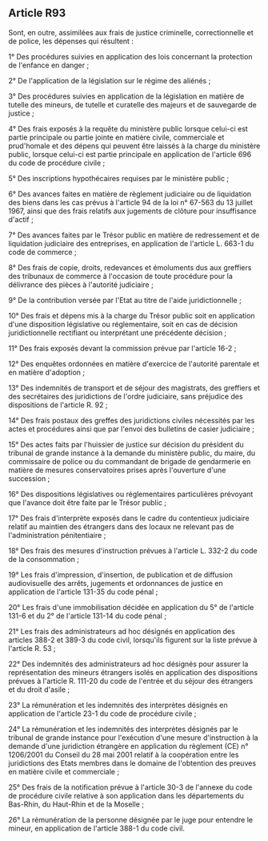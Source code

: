 Article R93
----
Sont, en outre, assimilées aux frais de justice criminelle, correctionnelle et
de police, les dépenses qui résultent :

1° Des procédures suivies en application des lois concernant la protection de
l'enfance en danger ;

2° De l'application de la législation sur le régime des aliénés ;

3° Des procédures suivies en application de la législation en matière de tutelle
des mineurs, de tutelle et curatelle des majeurs et de sauvegarde de justice ;

4° Des frais exposés à la requête du ministère public lorsque celui-ci est
partie principale ou partie jointe en matière civile, commerciale et prud'homale
et des dépens qui peuvent être laissés à la charge du ministère public, lorsque
celui-ci est partie principale en application de l'article 696 du code de
procédure civile ;

5° Des inscriptions hypothécaires requises par le ministère public ;

6° Des avances faites en matière de règlement judiciaire ou de liquidation des
biens dans les cas prévus à l'article 94 de la loi n° 67-563 du 13 juillet 1967,
ainsi que des frais relatifs aux jugements de clôture pour insuffisance d'actif
;

7° Des avances faites par le Trésor public en matière de redressement et de
liquidation judiciaire des entreprises, en application de l'article L. 663-1 du
code de commerce ;

8° Des frais de copie, droits, redevances et émoluments dus aux greffiers des
tribunaux de commerce à l'occasion de toute procédure pour la délivrance des
pièces à l'autorité judiciaire ;

9° De la contribution versée par l'Etat au titre de l'aide juridictionnelle ;

10° Des frais et dépens mis à la charge du Trésor public soit en application
d'une disposition législative ou réglementaire, soit en cas de décision
juridictionnelle rectifiant ou interprétant une précédente décision ;

11° Des frais exposés devant la commission prévue par l'article 16-2 ;

12° Des enquêtes ordonnées en matière d'exercice de l'autorité parentale et en
matière d'adoption ;

13° Des indemnités de transport et de séjour des magistrats, des greffiers et
des secrétaires des juridictions de l'ordre judiciaire, sans préjudice des
dispositions de l'article R. 92 ;

14° Des frais postaux des greffes des juridictions civiles nécessités par les
actes et procédures ainsi que par l'envoi des bulletins de casier judiciaire ;

15° Des actes faits par l'huissier de justice sur décision du président du
tribunal de grande instance à la demande du ministère public, du maire, du
commissaire de police ou du commandant de brigade de gendarmerie en matière de
mesures conservatoires prises après l'ouverture d'une succession ;

16° Des dispositions législatives ou réglementaires particulières prévoyant que
l'avance doit être faite par le Trésor public ;

17° Des frais d'interprète exposés dans le cadre du contentieux judiciaire
relatif au maintien des étrangers dans des locaux ne relevant pas de
l'administration pénitentiaire ;

18° Des frais des mesures d'instruction prévues à l'article L. 332-2 du code de
la consommation ;

19° Les frais d'impression, d'insertion, de publication et de diffusion
audiovisuelle des arrêts, jugements et ordonnances de justice en application de
l'article 131-35 du code pénal ;

20° Les frais d'une immobilisation décidée en application du 5° de l'article
131-6 et du 2° de l'article 131-14 du code pénal ;

21° Les frais des administrateurs ad hoc désignés en application des articles
388-2 et 389-3 du code civil, lorsqu'ils figurent sur la liste prévue à
l'article R. 53 ;

22° Des indemnités des administrateurs ad hoc désignés pour assurer la
représentation des mineurs étrangers isolés en application des dispositions
prévues à l'article R. 111-20 du code de l'entrée et du séjour des étrangers et
du droit d'asile ;

23° La rémunération et les indemnités des interprètes désignés en application de
l'article 23-1 du code de procédure civile ;

24° La rémunération et les indemnités des interprètes désignés par le tribunal
de grande instance pour l'exécution d'une mesure d'instruction à la demande
d'une juridiction étrangère en application du règlement (CE) n° 1206/2001 du
Conseil du 28 mai 2001 relatif à la coopération entre les juridictions des Etats
membres dans le domaine de l'obtention des preuves en matière civile et
commerciale ;

25° Des frais de la notification prévue à l'article 30-3 de l'annexe du code de
procédure civile relative à son application dans les départements du Bas-Rhin,
du Haut-Rhin et de la Moselle ;

26° La rémunération de la personne désignée par le juge pour entendre le mineur,
en application de l'article 388-1 du code civil.
